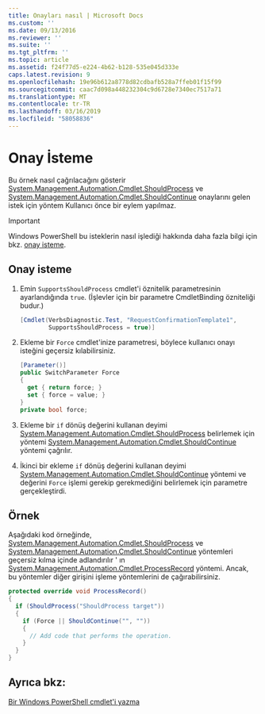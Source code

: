 ```yaml
---
title: Onayları nasıl | Microsoft Docs
ms.custom: ''
ms.date: 09/13/2016
ms.reviewer: ''
ms.suite: ''
ms.tgt_pltfrm: ''
ms.topic: article
ms.assetid: f24f77d5-e224-4b62-b128-535e045d333e
caps.latest.revision: 9
ms.openlocfilehash: 19e96b612a8778d82cdbafb528a7ffeb01f15f99
ms.sourcegitcommit: caac7d098a448232304c9d6728e7340ec7517a71
ms.translationtype: MT
ms.contentlocale: tr-TR
ms.lasthandoff: 03/16/2019
ms.locfileid: "58058836"
---
```

# <a name="how-to-request-confirmations"></a>Onay İsteme

Bu örnek nasıl çağrılacağını gösterir [System.Management.Automation.Cmdlet.ShouldProcess](/dotnet/api/System.Management.Automation.Cmdlet.ShouldProcess) ve [System.Management.Automation.Cmdlet.ShouldContinue](/dotnet/api/System.Management.Automation.Cmdlet.ShouldContinue) onaylarını gelen istek için yöntem Kullanıcı önce bir eylem yapılmaz.

> [!IMPORTANT]
> Windows PowerShell bu isteklerin nasıl işlediği hakkında daha fazla bilgi için bkz. [onay isteme](./requesting-confirmation-from-cmdlets.md).

## <a name="to-request-confirmation"></a>Onay isteme

1. Emin `SupportsShouldProcess` cmdlet'i öznitelik parametresinin ayarlandığında `true`. (İşlevler için bir parametre CmdletBinding özniteliği budur.)

    ```csharp
    [Cmdlet(VerbsDiagnostic.Test, "RequestConfirmationTemplate1",
            SupportsShouldProcess = true)]
    ```

2. Ekleme bir `Force` cmdlet'inize parametresi, böylece kullanıcı onayı isteğini geçersiz kılabilirsiniz.

    ```csharp
    [Parameter()]
    public SwitchParameter Force
    {
      get { return force; }
      set { force = value; }
    }
    private bool force;
    ```

3. Ekleme bir `if` dönüş değerini kullanan deyimi [System.Management.Automation.Cmdlet.ShouldProcess](/dotnet/api/System.Management.Automation.Cmdlet.ShouldProcess) belirlemek için yöntemi [System.Management.Automation.Cmdlet.ShouldContinue](/dotnet/api/System.Management.Automation.Cmdlet.ShouldContinue) yöntemi çağrılır.

4. İkinci bir ekleme `if` dönüş değerini kullanan deyimi [System.Management.Automation.Cmdlet.ShouldContinue](/dotnet/api/System.Management.Automation.Cmdlet.ShouldContinue) yöntemi ve değerini `Force` işlemi gerekip gerekmediğini belirlemek için parametre gerçekleştirdi.

## <a name="example"></a>Örnek

Aşağıdaki kod örneğinde, [System.Management.Automation.Cmdlet.ShouldProcess](/dotnet/api/System.Management.Automation.Cmdlet.ShouldProcess) ve [System.Management.Automation.Cmdlet.ShouldContinue](/dotnet/api/System.Management.Automation.Cmdlet.ShouldContinue) yöntemleri geçersiz kılma içinde adlandırılır ' ın [System.Management.Automation.Cmdlet.ProcessRecord](/dotnet/api/System.Management.Automation.Cmdlet.ProcessRecord) yöntemi. Ancak, bu yöntemler diğer girişini işleme yöntemlerini de çağırabilirsiniz.

```csharp
protected override void ProcessRecord()
{
  if (ShouldProcess("ShouldProcess target"))
  {
    if (Force || ShouldContinue("", ""))
    {
      // Add code that performs the operation.
    }
  }
}
```

## <a name="see-also"></a>Ayrıca bkz:

[Bir Windows PowerShell cmdlet'i yazma](./writing-a-windows-powershell-cmdlet.md)
